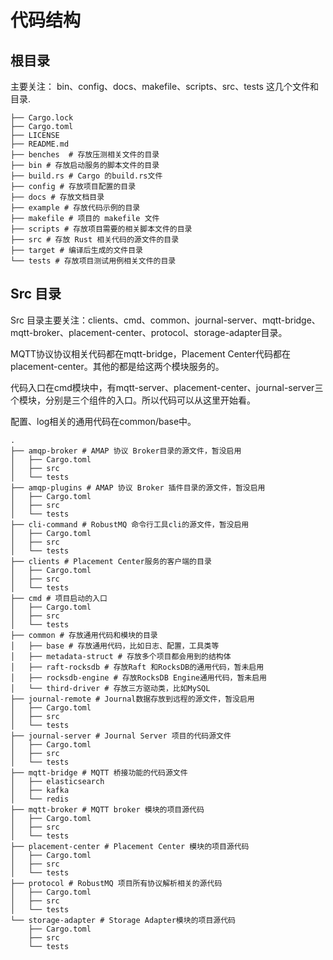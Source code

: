 # 代码结构
## 根目录

主要关注： bin、config、docs、makefile、scripts、src、tests 这几个文件和目录.
```
├── Cargo.lock
├── Cargo.toml
├── LICENSE
├── README.md
├── benches  # 存放压测相关文件的目录
├── bin # 存放启动服务的脚本文件的目录
├── build.rs # Cargo 的build.rs文件
├── config # 存放项目配置的目录
├── docs # 存放文档目录
├── example # 存放代码示例的目录
├── makefile # 项目的 makefile 文件
├── scripts # 存放项目需要的相关脚本文件的目录
├── src # 存放 Rust 相关代码的源文件的目录
├── target # 编译后生成的文件目录
└── tests # 存放项目测试用例相关文件的目录
```

## Src 目录

Src 目录主要关注：clients、cmd、common、journal-server、mqtt-bridge、mqtt-broker、placement-center、protocol、storage-adapter目录。

MQTT协议协议相关代码都在mqtt-bridge，Placement Center代码都在placement-center。其他的都是给这两个模块服务的。

代码入口在cmd模块中，有mqtt-server、placement-center、journal-server三个模块，分别是三个组件的入口。所以代码可以从这里开始看。

配置、log相关的通用代码在common/base中。

```
.
├── amqp-broker # AMAP 协议 Broker目录的源文件，暂没启用
│   ├── Cargo.toml
│   ├── src
│   └── tests
├── amqp-plugins # AMAP 协议 Broker 插件目录的源文件，暂没启用
│   ├── Cargo.toml
│   ├── src
│   └── tests
├── cli-command # RobustMQ 命令行工具cli的源文件，暂没启用
│   ├── Cargo.toml
│   ├── src
│   └── tests
├── clients # Placement Center服务的客户端的目录
│   ├── Cargo.toml
│   ├── src
│   └── tests
├── cmd # 项目启动的入口
│   ├── Cargo.toml
│   ├── src
│   └── tests
├── common # 存放通用代码和模块的目录
│   ├── base # 存放通用代码，比如日志、配置，工具类等
│   ├── metadata-struct # 存放多个项目都会用到的结构体
│   ├── raft-rocksdb # 存放Raft 和RocksDB的通用代码，暂未启用
│   ├── rocksdb-engine # 存放RocksDB Engine通用代码，暂未启用
│   └── third-driver # 存放三方驱动类，比如MySQL
├── journal-remote # Journal数据存放到远程的源文件，暂没启用
│   ├── Cargo.toml
│   ├── src
│   └── tests
├── journal-server # Journal Server 项目的代码源文件
│   ├── Cargo.toml
│   ├── src
│   └── tests
├── mqtt-bridge # MQTT 桥接功能的代码源文件
│   ├── elasticsearch
│   ├── kafka
│   └── redis
├── mqtt-broker # MQTT broker 模块的项目源代码
│   ├── Cargo.toml
│   ├── src
│   └── tests
├── placement-center # Placement Center 模块的项目源代码
│   ├── Cargo.toml
│   ├── src
│   └── tests
├── protocol # RobustMQ 项目所有协议解析相关的源代码
│   ├── Cargo.toml
│   ├── src
│   └── tests
└── storage-adapter # Storage Adapter模块的项目源代码
    ├── Cargo.toml
    ├── src
    └── tests

```
